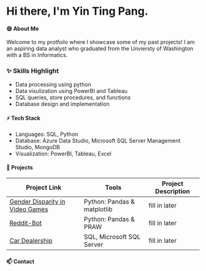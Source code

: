 <h1> Hi there, I'm Yin Ting Pang. </h1>

#### 😄 About Me
Welcome to my protfoilo where I showcase some of my past projects! I am an aspiring data analyst who graduated from the Unviersty of Washington with a BS in Informatics. 

### ✨ Skills Highlight
- Data processing using python
- Data visulization using PowerBI and Tableau
- SQL queries, store procedures, and functions
- Database design and implementation

#### ⚡ Tech Stack

- Languages: SQL, Python
- Database: Azure Data Studio, Microsoft SQL Server Management Studio, MongoDB
- Visualization: PowerBI, Tableau, Excel
  
#### 🌱 Projects
| Project Link | Tools | Project Description | 
|---|---|---|
| [Gender Disparity in Video Games](https://github.com/ytingp/Gender-Disparity-in-Video-Games/tree/main) | Python: Pandas & matplotlib | fill in later |
| [Reddit-Bot](https://github.com/ytingp/Reddit-Bot) | Python: Pandas & PRAW | fill in later |
| [Car Dealership](https://github.com/ytingp/Car-Dealership/tree/main) | SQL, Microsoft SQL Server | fill in later |

#### 📫 Contact

<!--
**ytingp/ytingp** is a ✨ _special_ ✨ repository because its `README.md` (this file) appears on your GitHub profile.

Here are some ideas to get you started:

- 🔭 I’m currently working on ...
- 
- 👯 I’m looking to collaborate on ...
- 🤔 I’m looking for help with ...
- 💬 Ask me about ...
- 
- 😄 Pronouns: ...
- 
-->
